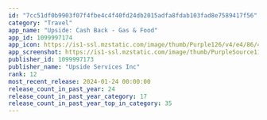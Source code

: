 ```yaml
---
id: "7cc51df0b9903f07f4fbe4c4f40fd24db2015adfa8fdab103fad8e7589417f56"
category: "Travel"
app_name: "Upside: Cash Back - Gas & Food"
app_id: 1099997174
app_icon: https://is1-ssl.mzstatic.com/image/thumb/Purple126/v4/e4/86/47/e486470b-7eeb-675f-82da-d3569307d64e/AppIcon-0-0-1x_U007ephone-0-0-85-220.png/1024x1024bb.png
app_screenshot: https://is1-ssl.mzstatic.com/image/thumb/PurpleSource116/v4/a0/bb/ac/a0bbac8e-3935-947f-4c22-43c4a86a8629/2a37d3ae-fbbc-4ffe-8053-6ff4ff12dcd3_Upside_2023_iOS_Screens_6_U002c5_U2019_U2019_1242x2688_Zoom-in_Straight-Forward_01.jpg/1242x2688bb.png
publisher_id: 1099997173
publisher_name: "Upside Services Inc"
rank: 12
most_recent_release: 2024-01-24 00:00:00
release_count_in_past_year: 24
release_count_in_past_year_category: 17
release_count_in_past_year_top_in_category: 35
---
```


